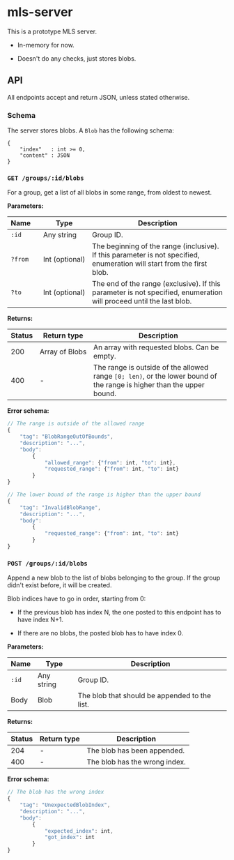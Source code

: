 # mls-server

This is a prototype MLS server.

  * In-memory for now.

  * Doesn't do any checks, just stores blobs.

## API

All endpoints accept and return JSON, unless stated otherwise.

### Schema

The server stores blobs. A `Blob` has the following schema:

```
{
    "index"   : int >= 0,
    "content" : JSON
}
```

### `GET /groups/:id/blobs`

For a group, get a list of all blobs in some range, from oldest to newest.

**Parameters:**

| Name&nbsp;&nbsp;&nbsp; | Type | Description |
| --- | --- | --- |
| `:id` | Any&nbsp;string | Group ID. |
| `?from` | Int&nbsp;(optional) | The beginning of the range (inclusive). If this parameter is not specified, enumeration will start from the first blob. |
| `?to` | Int&nbsp;(optional) | The end of the range (exclusive). If this parameter is not specified, enumeration will proceed until the last blob. |

**Returns:**

| Status | Return&nbsp;type | Description |
| --- | --- | --- |
| 200 | Array&nbsp;of&nbsp;Blobs | An array with requested blobs. Can be empty. |
| 400 | - | The range is outside of the allowed range `[0; len)`, or the lower bound of the range is higher than the upper bound. |

**Error schema:**

```javascript
// The range is outside of the allowed range
{
    "tag": "BlobRangeOutOfBounds",
    "description": "...",
    "body":
        {
            "allowed_range": {"from": int, "to": int},
            "requested_range": {"from": int, "to": int}
        }
}
```

```javascript
// The lower bound of the range is higher than the upper bound
{
    "tag": "InvalidBlobRange",
    "description": "...",
    "body":
        {
            "requested_range": {"from": int, "to": int}
        }
}
```

### `POST /groups/:id/blobs`

Append a new blob to the list of blobs belonging to the group. If the group
didn't exist before, it will be created.

Blob indices have to go in order, starting from 0:

  * If the previous blob has index N, the one posted to this endpoint has to
    have index N+1.

  * If there are no blobs, the posted blob has to have index 0.

**Parameters:**

| Name | Type | Description |
| --- | --- | --- |
| `:id` | Any string | Group ID. |
| Body | Blob | The blob that should be appended to the list. |

**Returns:**

| Status | Return type | Description |
| --- | --- | --- |
| 204 | - | The blob has been appended. |
| 400 | - | The blob has the wrong index. |

**Error schema:**

```javascript
// The blob has the wrong index
{
    "tag": "UnexpectedBlobIndex",
    "description": "...",
    "body":
        {
            "expected_index": int,
            "got_index": int
        }
}
```
